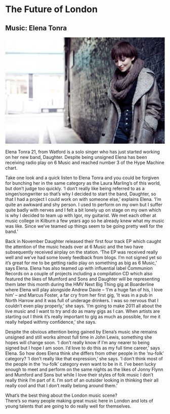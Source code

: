 # The Future of London
## Music: Elena Tonra

<img src="https://github.com/paranoidandroid-96/Daughter-Interviews/blob/97ac53bc36c13dff99521c69d36b3f766cbc6022/Images/Jay%20McLaughlin/MCLAUGHLIN_110121_00585-Edit.JPG">

Elena Tonra 21, from Watford is a solo singer who has just started working on her new band, Daughter. 
Despite being unsigned Elena has been receiving radio play on 6 Music and reached number 3 of the Hype Machine chart.

Take one look and a quick listen to Elena Tonra and you could be forgiven for bunching her in the same category as the Laura Marling’s of this world, but don’t judge too quickly. ‘I don’t really like being referred to as a singer/songwriter so that’s why I decided to start the band, Daughter, so that I had a project I could work on with someone else,’ explains Elena. ‘I’m quite an awkward and shy person. I used to perform on my own but I suffer quite badly with nerves and I felt a bit lonely up on stage on my own which is why I decided to team up with Igor, my guitarist. We met each other at music college in Kilburn a few years ago so he already knew what my music was like. Since we’ve teamed up things seem to be going pretty well for the band.’ 

Back in November Daughter released their first four track EP which caught the attention of the music heads over at 6 Music and the two have subsequently received airplay on the station. ‘The EP was received really well and we’ve had some lovely feedback from blogs. I’m not signed yet so it’s great for me to be getting radio play on something as big as 6 Music,’ says Elena. Elena has also teamed up with influential label Communion Records on a couple of projects including a compilation CD which also featured the likes of Mumford and Sons and Daughter will be representing them later this month during the HMV Next Big Thing gig at Boarderline where Elena will play alongside Andrew Davie – ‘I’m a huge fan of his, I love him’ – and Marcus Foster, a far cry from her first gig, ‘It was in a pub in North Harrow and it was full of underage drinkers. I was so nervous that I couldn’t even play properly,’ she says. ‘I’m going to make 2011 all about the live music and I want to try and do as many gigs as I can. When artists are starting out I think it’s really important to gig as much as possible, for me it really helped withmy confidence,’ she says. 

Despite the obvious attention being gained by Elena’s music she remains unsigned and still works almost full time in John Lewis, something she hopes will change soon. ‘I don’t really know if I’m any nearer to being signed but I hope I am soon. I’d love to do this as my full time career,’ says Elena. So how does Elena think she differs from other people in the ‘nu-folk’ category? ‘I don’t really like that expression,’ she says. ‘I don’t think most of the people in the ‘nu-folk’ category even want to be in it. I’ve been lucky enough to meet and perform on the same nights as the likes of Jonny Flynn and Mumford and Sons but while I love their styles of folk music I don’t really think I’m part of it. I’m sort of an outsider looking in thinking their all really cool and that I don’t really belong around them.’ 

What’s the best thing about the London music scene? \
There’s so many people making great music here in London and lots of young talents that are going to do really well for themselves.
